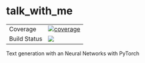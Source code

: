 # talk_with_me

<table>
<tr>
  <td>Coverage</td>
  <td>
    <a href="https://codecov.io/github/slgero/talk_with_me">
    <img src="https://codecov.io/github/slgero/talk_with_me/coverage.svg?branch=master" alt="coverage" />
    </a>
  </td>
</tr>
<tr>
  <td>Build Status</td>
  <td>
    <a href='https://github.com/slgero/talk_with_me/actions'>
    <img src="https://github.com/slgero/talk_with_me/workflows/CI/badge.svg?branch=master" />
    </a>
  </td>
</tr>
</table>


Text generation with an Neural Networks with PyTorch
